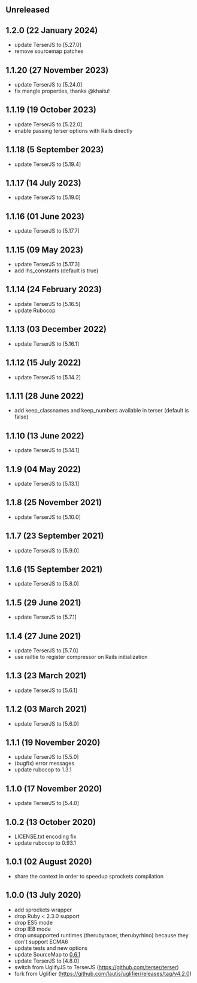 ## Unreleased
## 1.2.0 (22 January 2024)
- update TerserJS to [5.27.0]
- remove sourcemap patches

## 1.1.20 (27 November 2023)
- update TerserJS to [5.24.0]
- fix mangle properties, thanks @khaitu!

## 1.1.19 (19 October 2023)
- update TerserJS to [5.22.0]
- enable passing terser options with Rails directly

## 1.1.18 (5 September 2023)
- update TerserJS to [5.19.4]

## 1.1.17 (14 July 2023)
- update TerserJS to [5.19.0]

## 1.1.16 (01 June 2023)
- update TerserJS to [5.17.7]

## 1.1.15 (09 May 2023)
- update TerserJS to [5.17.3]
- add lhs_constants (default is true)

## 1.1.14 (24 February 2023)
- update TerserJS to [5.16.5]
- update Rubocop

## 1.1.13 (03 December 2022)
- update TerserJS to [5.16.1]

## 1.1.12 (15 July 2022)
- update TerserJS to [5.14.2]

## 1.1.11 (28 June 2022)
- add keep_classnames and keep_numbers available in terser (default is false)

## 1.1.10 (13 June 2022)
- update TerserJS to [5.14.1]

## 1.1.9 (04 May 2022)
- update TerserJS to [5.13.1]

## 1.1.8 (25 November 2021)
- update TerserJS to [5.10.0]

## 1.1.7 (23 September 2021)
- update TerserJS to [5.9.0]

## 1.1.6 (15 September 2021)
- update TerserJS to [5.8.0]

## 1.1.5 (29 June 2021)
- update TerserJS to [5.7.1]

## 1.1.4 (27 June 2021)
- update TerserJS to [5.7.0]
- use railtie to register compressor on Rails initialization

## 1.1.3 (23 March 2021)
- update TerserJS to [5.6.1]

## 1.1.2 (03 March 2021)
- update TerserJS to [5.6.0]

## 1.1.1 (19 November 2020)
- update TerserJS to [5.5.0]
- (bugfix) error messages
- update rubocop to 1.3.1

## 1.1.0 (17 November 2020)
- update TerserJS to [5.4.0]

## 1.0.2 (13 October 2020)
- LICENSE.txt encoding fix
- update rubocop to 0.93.1

## 1.0.1 (02 August 2020)
- share the context in order to speedup sprockets compilation

## 1.0.0 (13 July 2020)
- add sprockets wrapper
- drop Ruby < 2.3.0 support
- drop ES5 mode
- drop IE8 mode
- drop unsupported runtimes (therubyracer, therubyrhino) because they don't support ECMA6
- update tests and new options
- update SourceMap to [0.6.1](https://github.com/mozilla/source-map/compare/0.5.7...0.6.1)
- update TerserJS to [4.8.0]
- switch from UglifyJS to TerserJS (https://github.com/terser/terser)
- fork from Uglifier (https://github.com/lautis/uglifier/releases/tag/v4.2.0)
